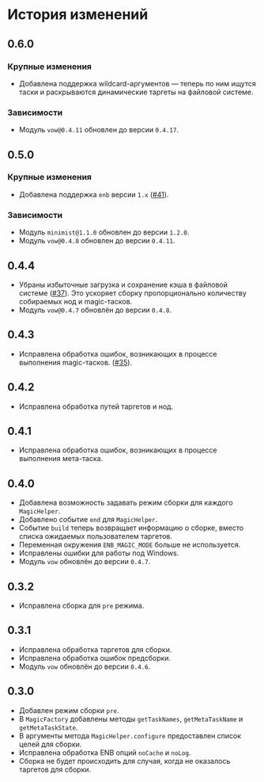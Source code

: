 История изменений
=================

0.6.0
-----

### Крупные изменения

* Добавлена поддержка wildcard-аргументов — теперь по ним ищутся таски и раскрываются динамические таргеты на файловой системе.

### Зависимости

* Модуль `vow@0.4.11` обновлен до версии `0.4.17`.

0.5.0
-----

### Крупные изменения

* Добавлена поддержка `enb` версии `1.x` ([#41]).

### Зависимости

* Модуль `minimist@1.1.0` обновлен до версии `1.2.0`.
* Модуль `vow@0.4.8` обновлен до версии `0.4.11`.

0.4.4
-----

* Убраны избыточные загрузка и сохранение кэша в файловой системе ([#37]). Это ускоряет сборку пропорционально количеству собираемых нод и magic-тасков.
* Модуль `vow@0.4.7` обновлён до версии `0.4.8`.

0.4.3
-----

* Исправлена обработка ошибок, возникающих в процессе выполнения magic-тасков. ([#35]).

0.4.2
-----

* Исправлена обработка путей таргетов и нод.

0.4.1
-----

* Исправлена обработка ошибок, возникающих в процессе выполнения мета-таска.

0.4.0
-----

* Добавлена возможность задавать режим сборки для каждого `MagicHelper`.
* Добавлено событие `end` для `MagicHelper`.
* Событие `build` теперь возвращает информацию о сборке, вместо списка ожидаемых пользователем таргетов.
* Переменная окружения `ENB_MAGIC_MODE` больше не используется.
* Исправлены ошибки для работы под Windows.
* Модуль `vow` обновлён до версии `0.4.7`.

0.3.2
-----

* Исправлена сборка для `pre` режима.

0.3.1
-----

* Исправлена обработка таргетов для сборки.
* Исправлена обработка ошибок предсборки.
* Модуль `vow` обновлён до версии `0.4.6`.

0.3.0
-----

* Добавлен режим сборки `pre`.
* В `MagicFactory` добавлены методы `getTaskNames`, `getMetaTaskName` и `getMetaTaskState`.
* В аргументы метода `MagicHelper.configure` предоставлен список целей для сборки.
* Исправлена обработка ENB опций `noCache` и `noLog`.
* Сборка не будет происходить для случая, когда не оказалось таргетов для сборки.

[#41]: https://github.com/enb/enb-magic-factory/pull/41
[#35]: https://github.com/enb/enb-magic-factory/issues/35
[#37]: https://github.com/enb/enb-magic-factory/issues/37
